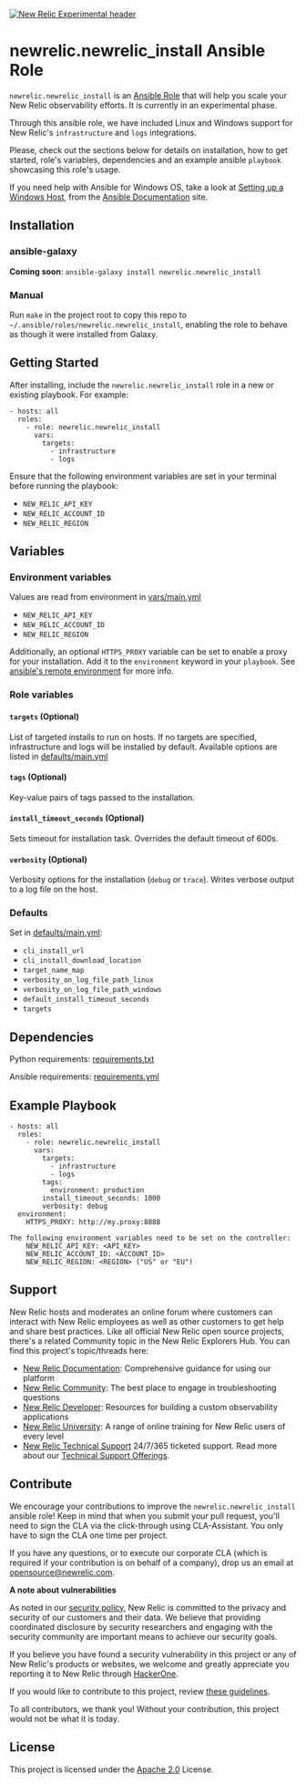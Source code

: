 [![New Relic Experimental header](https://github.com/newrelic/opensource-website/raw/master/src/images/categories/Experimental.png)](https://opensource.newrelic.com/oss-category/#new-relic-experimental)

# newrelic.newrelic_install Ansible Role

`newrelic.newrelic_install` is an [Ansible Role](https://docs.ansible.com/ansible/latest/playbook_guide/playbooks_reuse_roles.html) that will help you scale your New Relic observability efforts. It is currently in an experimental phase.

Through this ansible role, we have included Linux and Windows support for New Relic's `infrastructure` and `logs` integrations.

Please, check out the sections below for details on installation, how to get started, role's variables, dependencies and an example ansible `playbook` showcasing this role's usage.

If you need help with Ansible for Windows OS, take a look at [Setting up a Windows Host](https://docs.ansible.com/ansible/latest/os_guide/windows_setup.html), from the [Ansible Documentation](https://docs.ansible.com/ansible/latest/) site.

## Installation

### ansible-galaxy

**Coming soon**: `ansible-galaxy install newrelic.newrelic_install`

### Manual

Run `make` in the project root to copy this repo to `~/.ansible/roles/newrelic.newrelic_install`, enabling the role to behave as though it were installed from Galaxy.

## Getting Started

After installing, include the `newrelic.newrelic_install` role in a new or existing playbook. For example:

```
- hosts: all
  roles:
    - role: newrelic.newrelic_install
      vars:
        targets:
          - infrastructure
          - logs
```

Ensure that the following environment variables are set in your terminal before running the playbook:

- `NEW_RELIC_API_KEY`
- `NEW_RELIC_ACCOUNT_ID`
- `NEW_RELIC_REGION`

## Variables

### Environment variables

Values are read from environment in [vars/main.yml](vars/main.yml)

- `NEW_RELIC_API_KEY`
- `NEW_RELIC_ACCOUNT_ID`
- `NEW_RELIC_REGION`

Additionally, an optional `HTTPS_PROXY` variable can be set to enable a proxy for your installation. Add it to the `environment` keyword in your `playbook`. See [ansible's remote environment](https://docs.ansible.com/ansible/latest/playbook_guide/playbooks_environment.html) for more info.

### Role variables

#### `targets` (Optional)

List of targeted installs to run on hosts. If no targets are specified, infrastructure and logs will be installed by default. Available options are listed in [defaults/main.yml](defaults/main.yml)

#### `tags` (Optional)

Key-value pairs of tags passed to the installation.

#### `install_timeout_seconds` (Optional)

Sets timeout for installation task. Overrides the default timeout of 600s.

#### `verbosity` (Optional)

Verbosity options for the installation (`debug` or `trace`). Writes verbose output to a log file on the host.

### Defaults

Set in [defaults/main.yml](defaults/main.yml):

- `cli_install_url`
- `cli_install_download_location`
- `target_name_map`
- `verbosity_on_log_file_path_linux`
- `verbosity_on_log_file_path_windows`
- `default_install_timeout_seconds`
- `targets`

## Dependencies

Python requirements: [requirements.txt](requirements.txt)

Ansible requirements: [requirements.yml](requirements.yml)

## Example Playbook

```
- hosts: all
  roles:
    - role: newrelic.newrelic_install
      vars:
        targets:
          - infrastructure
          - logs
        tags:
          environment: production
        install_timeout_seconds: 1000
        verbosity: debug
  environment:
    HTTPS_PROXY: http://my.proxy:8888

The following environment variables need to be set on the controller:
    NEW_RELIC_API_KEY: <API_KEY>
    NEW_RELIC_ACCOUNT_ID: <ACCOUNT_ID>
    NEW_RELIC_REGION: <REGION> ("US" or "EU")
```

## Support

New Relic hosts and moderates an online forum where customers can interact with
New Relic employees as well as other customers to get help and share best
practices. Like all official New Relic open source projects, there's a related
Community topic in the New Relic Explorers Hub. You can find this project's
topic/threads here:

- [New Relic Documentation](https://docs.newrelic.com): Comprehensive guidance for using our platform
- [New Relic Community](https://discuss.newrelic.com/c/support-products-agents/new-relic-infrastructure): The best place to engage in troubleshooting questions
- [New Relic Developer](https://developer.newrelic.com/): Resources for building a custom observability applications
- [New Relic University](https://learn.newrelic.com/): A range of online training for New Relic users of every level
- [New Relic Technical Support](https://support.newrelic.com/) 24/7/365 ticketed support. Read more about our [Technical Support Offerings](https://docs.newrelic.com/docs/licenses/license-information/general-usage-licenses/support-plan).

## Contribute

We encourage your contributions to improve the `newrelic.newrelic_install` ansible role! Keep in mind that when you submit your pull request, you'll need to sign the CLA via the click-through using CLA-Assistant. You only have to sign the CLA one time per project.

If you have any questions, or to execute our corporate CLA (which is required if your contribution is on behalf of a company), drop us an email at opensource@newrelic.com.

**A note about vulnerabilities**

As noted in our [security policy](../../security/policy), New Relic is committed to the privacy and security of our customers and their data. We believe that providing coordinated disclosure by security researchers and engaging with the security community are important means to achieve our security goals.

If you believe you have found a security vulnerability in this project or any of New Relic's products or websites, we welcome and greatly appreciate you reporting it to New Relic through [HackerOne](https://hackerone.com/newrelic).

If you would like to contribute to this project, review [these guidelines](./CONTRIBUTING.md).

To all contributors, we thank you! Without your contribution, this project would not be what it is today.

## License

This project is licensed under the [Apache 2.0](http://apache.org/licenses/LICENSE-2.0.txt) License.
